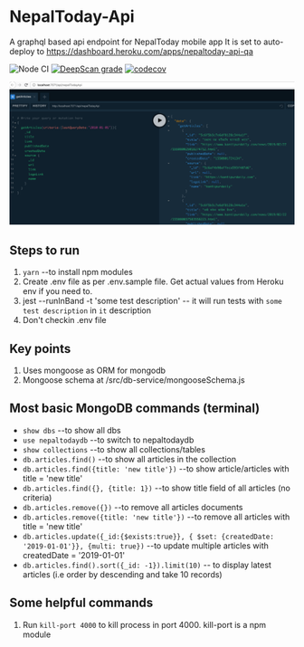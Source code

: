 # NepalToday-Api

A graphql based api endpoint for NepalToday mobile app
It is set to auto-deploy to https://dashboard.heroku.com/apps/nepaltoday-api-qa

![Node CI](https://github.com/siristechnology/nepaltoday-api/workflows/Node%20CI/badge.svg?branch=master)
[![DeepScan grade](https://deepscan.io/api/teams/5348/projects/7147/branches/66890/badge/grade.svg)](https://deepscan.io/dashboard#view=project&tid=5348&pid=7147&bid=66890)
[![codecov](https://codecov.io/gh/siristechnology/nepaltoday-api/branch/master/graph/badge.svg)](https://codecov.io/gh/siristechnology/nepaltoday-api)

![alt text](/assets/images/graphql-interface.png)

## Steps to run
1. `yarn` --to install npm modules
2. Create .env file as per .env.sample file. Get actual values from Heroku env if you need to.
3. jest --runInBand -t 'some test description' -- it will run tests with `some test description` in `it` description
4. Don't checkin .env file

## Key points
1. Uses mongoose as ORM for mongodb
2. Mongoose schema at /src/db-service/mongooseSchema.js

## Most basic MongoDB commands (terminal)
- `show dbs` --to show all dbs
- `use nepaltodaydb` --to switch to nepaltodaydb
- `show collections` --to show all collections/tables
- `db.articles.find()` --to show all articles in the collection
- `db.articles.find({title: 'new title'})` --to show article/articles with title = 'new title'
- `db.articles.find({}, {title: 1})` --to show title field of all articles (no criteria)
- `db.articles.remove({})` --to remove all articles documents
- `db.articles.remove({title: 'new title'})` --to remove all articles with title = 'new title'
- `db.articles.update({_id:{$exists:true}}, { $set: {createdDate: '2019-01-01'}}, {multi: true})` --to update multiple articles with createdDate = '2019-01-01'
- `db.articles.find().sort({_id: -1}).limit(10)` -- to display latest articles (i.e order by descending and take 10 records)

## Some helpful commands
1. Run `kill-port 4000` to kill process in port 4000. kill-port is a npm module
